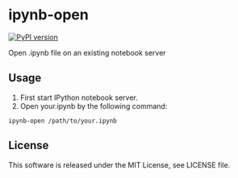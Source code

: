 ipynb-open
===========

[![PyPI version](https://badge.fury.io/py/ipynb_open.svg)](https://badge.fury.io/py/ipynb_open)

Open .ipynb file on an existing notebook server

Usage
------

1. First start IPython notebook server.
2. Open your.ipynb by the following command:

```command
ipynb-open /path/to/your.ipynb
```

License
-------
This software is released under the MIT License, see LICENSE file.
